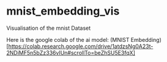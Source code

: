 # mnist_embedding_vis
Visualisation of the mnist Dataset

Here is the google colab of the ai model: (MNIST Embedding)[https://colab.research.google.com/drive/1atdzsNg0A23t-2NDiMF5n5bZz336vIUn#scrollTo=beZhSU5E3fqX]
